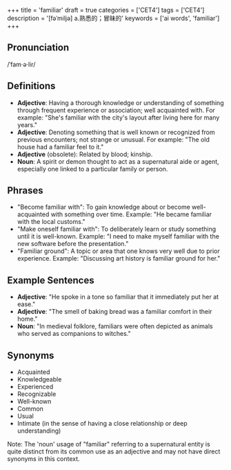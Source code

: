 +++
title = 'familiar'
draft = true
categories = ['CET4']
tags = ['CET4']
description = '[fəˈmiljə] a.熟悉的；冒昧的'
keywords = ['ai words', 'familiar']
+++

## Pronunciation
/ˈfam·ə·lir/

## Definitions
- **Adjective**: Having a thorough knowledge or understanding of something through frequent experience or association; well acquainted with. For example: "She's familiar with the city's layout after living here for many years."
- **Adjective**: Denoting something that is well known or recognized from previous encounters; not strange or unusual. For example: "The old house had a familiar feel to it."
- **Adjective** (obsolete): Related by blood; kinship.
- **Noun**: A spirit or demon thought to act as a supernatural aide or agent, especially one linked to a particular family or person.

## Phrases
- "Become familiar with": To gain knowledge about or become well-acquainted with something over time. Example: "He became familiar with the local customs."
- "Make oneself familiar with": To deliberately learn or study something until it is well-known. Example: "I need to make myself familiar with the new software before the presentation."
- "Familiar ground": A topic or area that one knows very well due to prior experience. Example: "Discussing art history is familiar ground for her."

## Example Sentences
- **Adjective**: "He spoke in a tone so familiar that it immediately put her at ease."
- **Adjective**: "The smell of baking bread was a familiar comfort in their home."
- **Noun**: "In medieval folklore, familiars were often depicted as animals who served as companions to witches."

## Synonyms
- Acquainted
- Knowledgeable
- Experienced
- Recognizable
- Well-known
- Common
- Usual
- Intimate (in the sense of having a close relationship or deep understanding) 

Note: The 'noun' usage of "familiar" referring to a supernatural entity is quite distinct from its common use as an adjective and may not have direct synonyms in this context.
